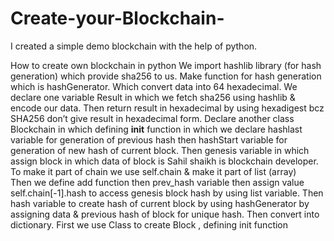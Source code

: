 # Create-your-Blockchain-
I created a simple demo blockchain with the help of python.

How to create own blockchain in python 
We import hashlib library (for hash generation) which provide sha256 to us.
Make function for hash generation which is hashGenerator. Which convert data into 64 hexadecimal.
We declare one variable Result in which we fetch sha256 using hashlib & encode our data.
Then return result in hexadecimal by using hexadigest bcz SHA256 don’t give result in hexadecimal form.
Declare another class Blockchain in which defining __init__ function in which we declare hashlast variable for generation of previous hash then hashStart variable for generation of new hash of current block.
Then genesis variable in which assign block in which data of block is Sahil shaikh is blockchain developer.
To make it part of chain we use self.chain & make it part of list (array)   
Then we define add function then prev_hash variable then assign value self.chain[-1].hash to access genesis block hash by using list variable.
Then hash variable to create hash of current block by using hashGenerator by assigning data & previous hash of block for unique hash.
Then convert into dictionary.
First we use Class to create Block , defining init function
